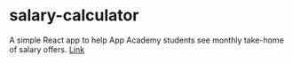 # salary-calculator

A simple React app to help App Academy students see monthly take-home of salary offers. [Link](http://christiancho.tech/salary-calculator/)
